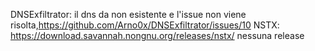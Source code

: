 DNSExfiltrator: il dns da non esistente e l'issue non viene risolta,https://github.com/Arno0x/DNSExfiltrator/issues/10
NSTX: https://download.savannah.nongnu.org/releases/nstx/ nessuna release
